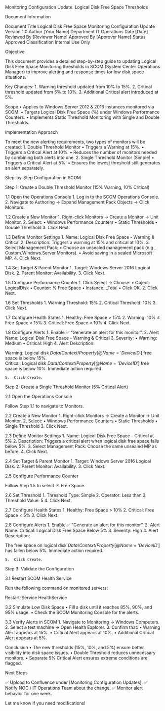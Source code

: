 Monitoring Configuration Update: Logical Disk Free Space Thresholds

Document Information

Document Title	Logical Disk Free Space Monitoring Configuration Update
Version	1.0
Author	[Your Name]
Department	IT Operations
Date	[Date]
Reviewed By	[Reviewer Name]
Approved By	[Approver Name]
Status	Approved
Classification	Internal Use Only

Objective

This document provides a detailed step-by-step guide to updating Logical Disk Free Space Monitoring thresholds in SCOM (System Center Operations Manager) to improve alerting and response times for low disk space situations.

Key Changes:
	1.	Warning threshold updated from 10% to 15%.
	2.	Critical threshold updated from 5% to 10%.
	3.	Additional Critical alert introduced at 5%.

Scope
	•	Applies to Windows Server 2012 & 2016 instances monitored via SCOM.
	•	Targets Logical Disk Free Space (%) under Windows Performance Counters.
	•	Implements Static Threshold Monitoring with Single and Double Thresholds.

Implementation Approach

To meet the new alerting requirements, two types of monitors will be created:
	1.	Double Threshold Monitor
	•	Triggers a Warning at 15%.
	•	Triggers a Critical Alert at 10%.
	•	Reduces the number of monitors needed by combining both alerts into one.
	2.	Single Threshold Monitor (Simple)
	•	Triggers a Critical Alert at 5%.
	•	Ensures the lowest threshold still generates an alert separately.

Step-by-Step Configuration in SCOM

Step 1: Create a Double Threshold Monitor (15% Warning, 10% Critical)

1.1 Open the Operations Console
	1.	Log in to the SCOM Operations Console.
	2.	Navigate to Authoring → Expand Management Pack Objects → Click Monitors.

1.2 Create a New Monitor
	1.	Right-click Monitors → Create a Monitor → Unit Monitor.
	2.	Select:
	•	Windows Performance Counters
	•	Static Thresholds
	•	Double Threshold
	3.	Click Next.

1.3 Define Monitor Settings
	1.	Name: Logical Disk Free Space - Warning & Critical
	2.	Description: Triggers a warning at 15% and critical at 10%.
	3.	Select Management Pack:
	•	Choose an unsealed management pack (e.g., Custom.Windows.Server.Monitors).
	•	Avoid saving in a sealed Microsoft MP.
	4.	Click Next.

1.4 Set Target & Parent Monitor
	1.	Target: Windows Server 2016 Logical Disk.
	2.	Parent Monitor: Availability.
	3.	Click Next.

1.5 Configure Performance Counter
	1.	Click Select → Choose:
	•	Object: LogicalDisk
	•	Counter: % Free Space
	•	Instance: _Total
	•	Click OK.
	2.	Click Next.

1.6 Set Thresholds
	1.	Warning Threshold: 15%
	2.	Critical Threshold: 10%
	3.	Click Next.

1.7 Configure Health States
	1.	Healthy: Free Space > 15%
	2.	Warning: 10% ≤ Free Space < 15%
	3.	Critical: Free Space < 10%
	4.	Click Next.

1.8 Configure Alerts
	1.	Enable ✅ “Generate an alert for this monitor”.
	2.	Alert Name: Logical Disk Free Space - Warning & Critical
	3.	Severity:
	•	Warning: Medium
	•	Critical: High
	4.	Alert Description:

Warning: Logical disk $Data/Context/Property[@Name='DeviceID']$ free space is below 15%.  
Critical: Logical disk $Data/Context/Property[@Name='DeviceID']$ free space is below 10%. Immediate action required.


	5.	Click Create.

Step 2: Create a Single Threshold Monitor (5% Critical Alert)

2.1 Open the Operations Console

Follow Step 1.1 to navigate to Monitors.

2.2 Create a New Monitor
	1.	Right-click Monitors → Create a Monitor → Unit Monitor.
	2.	Select:
	•	Windows Performance Counters
	•	Static Thresholds
	•	Single Threshold
	3.	Click Next.

2.3 Define Monitor Settings
	1.	Name: Logical Disk Free Space - Critical at 5%
	2.	Description: Triggers a critical alert when logical disk free space falls below 5%.
	3.	Select Management Pack: Choose the same unsealed MP as before.
	4.	Click Next.

2.4 Set Target & Parent Monitor
	1.	Target: Windows Server 2016 Logical Disk.
	2.	Parent Monitor: Availability.
	3.	Click Next.

2.5 Configure Performance Counter

Follow Step 1.5 to select % Free Space.

2.6 Set Threshold
	1.	Threshold Type: Simple
	2.	Operator: Less than
	3.	Threshold Value: 5
	4.	Click Next.

2.7 Configure Health States
	1.	Healthy: Free Space > 10%
	2.	Critical: Free Space < 5%
	3.	Click Next.

2.8 Configure Alerts
	1.	Enable ✅ “Generate an alert for this monitor”.
	2.	Alert Name: Critical: Logical Disk Free Space Below 5%
	3.	Severity: High
	4.	Alert Description:

The free space on logical disk $Data/Context/Property[@Name='DeviceID']$ has fallen below 5%. Immediate action required.


	5.	Click Create.

Step 3: Validate the Configuration

3.1 Restart SCOM Health Service

Run the following command on monitored servers:

Restart-Service HealthService

3.2 Simulate Low Disk Space
	•	Fill a disk until it reaches 85%, 90%, and 95% usage.
	•	Check the SCOM Monitoring Console for the alerts.

3.3 Verify Alerts in SCOM
	1.	Navigate to Monitoring → Windows Computers.
	2.	Select a test machine → Open Health Explorer.
	3.	Confirm that:
	•	Warning Alert appears at 15%.
	•	Critical Alert appears at 10%.
	•	Additional Critical Alert appears at 5%.

Conclusion
	•	The new thresholds (15%, 10%, and 5%) ensure better visibility into disk space issues.
	•	Double Threshold reduces unnecessary monitors.
	•	Separate 5% Critical Alert ensures extreme conditions are flagged.

Next Steps

✅ Upload to Confluence under [Monitoring Configuration Updates].
✅ Notify NOC / IT Operations Team about the change.
✅ Monitor alert behavior for one week.

Let me know if you need modifications!
